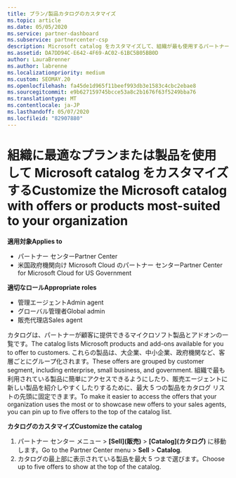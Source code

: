 ```yaml
---
title: プラン/製品カタログのカスタマイズ
ms.topic: article
ms.date: 05/05/2020
ms.service: partner-dashboard
ms.subservice: partnercenter-csp
description: Microsoft catalog をカスタマイズして、組織が最も使用するパートナープランや製品に簡単にアクセスできるようにする方法について説明します。
ms.assetid: DA7DD94C-E642-4F69-AC02-61BC5B05BB0D
author: LauraBrenner
ms.author: labrenne
ms.localizationpriority: medium
ms.custom: SEOMAY.20
ms.openlocfilehash: fa45de1d965f11beef993db3e1583c4cbc2ebae8
ms.sourcegitcommit: e9b627159745bcce53a8c2b1676f63f5249bba76
ms.translationtype: MT
ms.contentlocale: ja-JP
ms.lasthandoff: 05/07/2020
ms.locfileid: "82907880"
---
```

# <a name="customize-the-microsoft-catalog-with-offers-or-products-most-suited-to-your-organization"></a><span data-ttu-id="80288-103">組織に最適なプランまたは製品を使用して Microsoft catalog をカスタマイズする</span><span class="sxs-lookup"><span data-stu-id="80288-103">Customize the Microsoft catalog with offers or products most-suited to your organization</span></span>

<span data-ttu-id="80288-104">**適用対象**</span><span class="sxs-lookup"><span data-stu-id="80288-104">**Applies to**</span></span>

-  <span data-ttu-id="80288-105">パートナー センター</span><span class="sxs-lookup"><span data-stu-id="80288-105">Partner Center</span></span>
-  <span data-ttu-id="80288-106">米国政府機関向け Microsoft Cloud のパートナー センター</span><span class="sxs-lookup"><span data-stu-id="80288-106">Partner Center for Microsoft Cloud for US Government</span></span>

<span data-ttu-id="80288-107">**適切なロール**</span><span class="sxs-lookup"><span data-stu-id="80288-107">**Appropriate roles**</span></span>

- <span data-ttu-id="80288-108">管理エージェント</span><span class="sxs-lookup"><span data-stu-id="80288-108">Admin agent</span></span>
- <span data-ttu-id="80288-109">グローバル管理者</span><span class="sxs-lookup"><span data-stu-id="80288-109">Global admin</span></span>
- <span data-ttu-id="80288-110">販売代理店</span><span class="sxs-lookup"><span data-stu-id="80288-110">Sales agent</span></span>

<span data-ttu-id="80288-111">カタログは、パートナーが顧客に提供できるマイクロソフト製品とアドオンの一覧です。</span><span class="sxs-lookup"><span data-stu-id="80288-111">The catalog lists Microsoft products and add-ons available for you to offer to customers.</span></span> <span data-ttu-id="80288-112">これらの製品は、大企業、中小企業、政府機関など、客層ごとにグループ化されます。</span><span class="sxs-lookup"><span data-stu-id="80288-112">These offers are grouped by customer segment, including enterprise, small business, and government.</span></span> <span data-ttu-id="80288-113">組織で最も利用されている製品に簡単にアクセスできるようにしたり、販売エージェントに新しい製品を紹介しやすくしたりするために、最大 5 つの製品をカタログ リストの先頭に固定できます。</span><span class="sxs-lookup"><span data-stu-id="80288-113">To make it easier to access the offers that your organization uses the most or to showcase new offers to your sales agents, you can pin up to five offers to the top of the catalog list.</span></span>

<span data-ttu-id="80288-114">**カタログのカスタマイズ**</span><span class="sxs-lookup"><span data-stu-id="80288-114">**Customize the catalog**</span></span>

1.  <span data-ttu-id="80288-115">パートナー センター メニュー &gt; **[Sell]\(販売\)** &gt; **[Catalog]\(カタログ\)** に移動します。</span><span class="sxs-lookup"><span data-stu-id="80288-115">Go to the Partner Center menu &gt; **Sell** &gt; **Catalog**.</span></span>
2.  <span data-ttu-id="80288-116">カタログの最上部に表示されている製品を最大 5 つまで選びます。</span><span class="sxs-lookup"><span data-stu-id="80288-116">Choose up to five offers to show at the top of the catalog.</span></span>
